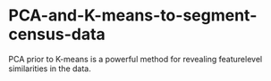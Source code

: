 # PCA-and-K-means-to-segment-census-data
PCA prior to K-means is a powerful method for revealing featurelevel similarities in the data.

